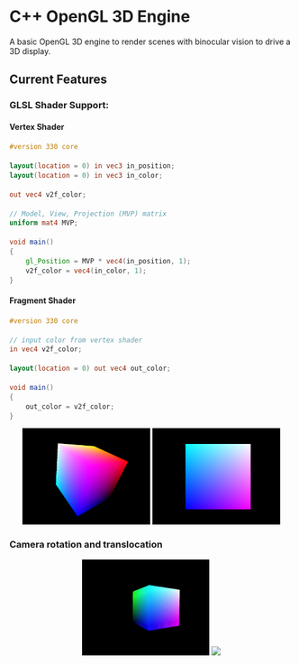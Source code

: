 

# C++ OpenGL 3D Engine
A basic OpenGL 3D engine to render scenes with binocular vision to drive a 3D display.

## Current Features
### **GLSL Shader Support:**
#### Vertex Shader
```glsl
#version 330 core

layout(location = 0) in vec3 in_position;
layout(location = 0) in vec3 in_color;

out vec4 v2f_color;

// Model, View, Projection (MVP) matrix
uniform mat4 MVP;

void main()
{
	gl_Position = MVP * vec4(in_position, 1);
	v2f_color = vec4(in_color, 1);
}
```
#### Fragment Shader
```glsl
#version 330 core

// input color from vertex shader
in vec4 v2f_color;

layout(location = 0) out vec4 out_color;

void main()
{
	out_color = v2f_color;
}
```
<div align="center">
	<img src="capture/vertex_shader.png" width="45%"> <img src="capture/fragment_shader.png" width="45%">
</div>

### **Camera rotation and translocation**
<div align="center">
	<img src="capture/camera_rotation.gif" width="45%"> <img src="capture/camera_translocation.gif" width="45%">
</div>
